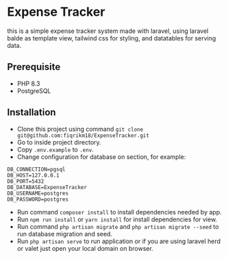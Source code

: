 # Expense Tracker
this is a simple expense tracker system made with laravel, using laravel balde as template view, tailwind css for styling, and datatables for serving data.

## Prerequisite
- PHP 8.3
- PostgreSQL

## Installation
- Clone this project using command `git clone git@github.com:fiqrikm18/ExpenseTracker.git`
- Go to inside project directory.
- Copy `.env.example` to `.env`.
- Change configuration for database on section, for example:
```
DB_CONNECTION=pgsql
DB_HOST=127.0.0.1
DB_PORT=5432
DB_DATABASE=ExpenseTracker
DB_USERNAME=postgres
DB_PASSWORD=postgres
```
- Run command `composer install` to install dependencies needed by app.
- Run `npm run install` or `yarn install` for install dependencies for view.
- Run command `php artisan migrate` and `php artisan migrate --seed` to run database migration and seed.
- Run `php artisan serve` to run application or if you are using laravel herd or valet just open your local domain on browser.
